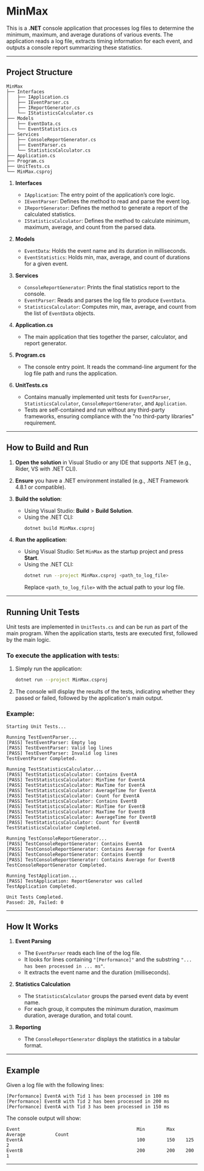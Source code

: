 # MinMax

This is a **.NET** console application that processes log files to determine the minimum, maximum, and average durations of various events. The application reads a log file, extracts timing information for each event, and outputs a console report summarizing these statistics.

---

## Project Structure

```
MinMax
├── Interfaces
│   ├── IApplication.cs
│   ├── IEventParser.cs
│   ├── IReportGenerator.cs
│   └── IStatisticsCalculator.cs
├── Models
│   ├── EventData.cs
│   └── EventStatistics.cs
├── Services
│   ├── ConsoleReportGenerator.cs
│   ├── EventParser.cs
│   └── StatisticsCalculator.cs
├── Application.cs
├── Program.cs
├── UnitTests.cs
└── MinMax.csproj
```

1. **Interfaces**  
   - `IApplication`: The entry point of the application’s core logic.  
   - `IEventParser`: Defines the method to read and parse the event log.  
   - `IReportGenerator`: Defines the method to generate a report of the calculated statistics.  
   - `IStatisticsCalculator`: Defines the method to calculate minimum, maximum, average, and count from the parsed data.

2. **Models**  
   - `EventData`: Holds the event name and its duration in milliseconds.  
   - `EventStatistics`: Holds min, max, average, and count of durations for a given event.

3. **Services**  
   - `ConsoleReportGenerator`: Prints the final statistics report to the console.  
   - `EventParser`: Reads and parses the log file to produce `EventData`.  
   - `StatisticsCalculator`: Computes min, max, average, and count from the list of `EventData` objects.

4. **Application.cs**  
   - The main application that ties together the parser, calculator, and report generator.

5. **Program.cs**  
   - The console entry point. It reads the command-line argument for the log file path and runs the application.

6. **UnitTests.cs**  
   - Contains manually implemented unit tests for `EventParser`, `StatisticsCalculator`, `ConsoleReportGenerator`, and `Application`.  
   - Tests are self-contained and run without any third-party frameworks, ensuring compliance with the "no third-party libraries" requirement.

---

## How to Build and Run

1. **Open the solution** in Visual Studio or any IDE that supports .NET (e.g., Rider, VS with .NET CLI).  
2. **Ensure** you have a .NET environment installed (e.g., .NET Framework 4.8.1 or compatible).  
3. **Build the solution**:  
   - Using Visual Studio: **Build** > **Build Solution**.  
   - Using the .NET CLI:  
     ```bash
     dotnet build MinMax.csproj
     ```

4. **Run the application**:  
   - Using Visual Studio: Set `MinMax` as the startup project and press **Start**.  
   - Using the .NET CLI:  
     ```bash
     dotnet run --project MinMax.csproj <path_to_log_file>
     ```
     Replace `<path_to_log_file>` with the actual path to your log file.

---

## Running Unit Tests

Unit tests are implemented in `UnitTests.cs` and can be run as part of the main program. When the application starts, tests are executed first, followed by the main logic.

### To execute the application with tests:
1. Simply run the application:
   ```bash
   dotnet run --project MinMax.csproj
   ```
2. The console will display the results of the tests, indicating whether they passed or failed, followed by the application's main output.

### Example:
```plaintext
Starting Unit Tests...

Running TestEventParser...
[PASS] TestEventParser: Empty log
[PASS] TestEventParser: Valid log lines
[PASS] TestEventParser: Invalid log lines
TestEventParser Completed.

Running TestStatisticsCalculator...
[PASS] TestStatisticsCalculator: Contains EventA
[PASS] TestStatisticsCalculator: MinTime for EventA
[PASS] TestStatisticsCalculator: MaxTime for EventA
[PASS] TestStatisticsCalculator: AverageTime for EventA
[PASS] TestStatisticsCalculator: Count for EventA
[PASS] TestStatisticsCalculator: Contains EventB
[PASS] TestStatisticsCalculator: MinTime for EventB
[PASS] TestStatisticsCalculator: MaxTime for EventB
[PASS] TestStatisticsCalculator: AverageTime for EventB
[PASS] TestStatisticsCalculator: Count for EventB
TestStatisticsCalculator Completed.

Running TestConsoleReportGenerator...
[PASS] TestConsoleReportGenerator: Contains EventA
[PASS] TestConsoleReportGenerator: Contains Average for EventA
[PASS] TestConsoleReportGenerator: Contains EventB
[PASS] TestConsoleReportGenerator: Contains Average for EventB
TestConsoleReportGenerator Completed.

Running TestApplication...
[PASS] TestApplication: ReportGenerator was called
TestApplication Completed.

Unit Tests Completed.
Passed: 20, Failed: 0
```

---

## How It Works

1. **Event Parsing**  
   - The `EventParser` reads each line of the log file.  
   - It looks for lines containing `"[Performance]"` and the substring `"... has been processed in ... ms"`.  
   - It extracts the event name and the duration (milliseconds).

2. **Statistics Calculation**  
   - The `StatisticsCalculator` groups the parsed event data by event name.  
   - For each group, it computes the minimum duration, maximum duration, average duration, and total count.

3. **Reporting**  
   - The `ConsoleReportGenerator` displays the statistics in a tabular format.

---

## Example

Given a log file with the following lines:

```
[Performance] EventA with Tid 1 has been processed in 100 ms
[Performance] EventB with Tid 2 has been processed in 200 ms
[Performance] EventA with Tid 3 has been processed in 150 ms
```

The console output will show:

```
Event                                           Min        Max    Average           Count
EventA                                          100        150    125               2
EventB                                          200        200    200               1
```

--- 
